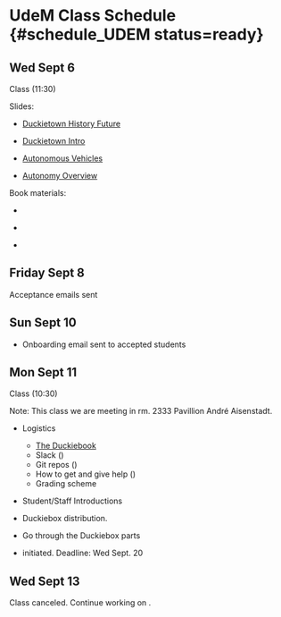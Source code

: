 # UdeM Class Schedule {#schedule_UDEM status=ready}

## Wed Sept 6

Class (11:30)

Slides:

* [Duckietown History Future](https://github.com/duckietown/lectures/blob/master/duckietown_history_future.key)

* [Duckietown Intro](https://github.com/duckietown/lectures/blob/master/duckietown_intro.key)

* [Autonomous Vehicles](https://github.com/duckietown/lectures/blob/master/autonomous_vehicles.key)

* [Autonomy Overview](https://github.com/duckietown/lectures/blob/master/autonomy_overview.key)

Book materials:

* [](#part:duckietown-project)

* [](#autonomous-vehicles)

* [](#autonomy_overview)

## Friday Sept 8

Acceptance emails sent

## Sun Sept 10

* Onboarding email sent to accepted students

## Mon Sept 11

Class (10:30)

Note: This class we are meeting in rm. 2333 Pavillion André Aisenstadt.

* Logistics
  * [The Duckiebook](http://book.duckietown.org/fall2017/duckiebook/index.html)
  * Slack ([](#slack_channels))
  * Git repos ([](#fall2017-git))
  * How to get and give help ([](#help))
  * Grading scheme [](http://duckietown.org/classes/2017/17-Montreal/description/)

* Student/Staff Introductions

* Duckiebox distribution.

* Go through the Duckiebox parts

* [](#checkoff_assembly_configuration) initiated.
Deadline: Wed Sept. 20

## Wed Sept 13

Class canceled.
Continue working on [](#checkoff_assembly_configuration).

